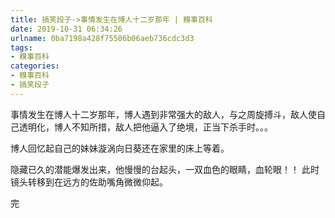 ```yaml
---
title: 搞笑段子->事情发生在博人十二岁那年 | 糗事百科
date: 2019-10-31 06:34:26
urlname: 0ba7198a428f75506b06aeb736cdc3d3
tags: 
- 糗事百科
categories:
- 糗事百科
- 搞笑段子
---
```

事情发生在博人十二岁那年，博人遇到非常强大的敌人，与之周旋搏斗，敌人使自己透明化，博人不知所措，敌人把他逼入了绝境，正当下杀手时。。。

博人回忆起自己的妹妹漩涡向日葵还在家里的床上等着。

隐藏已久的潜能爆发出来，他慢慢的台起头，一双血色的眼睛，血轮眼！！ 此时镜头转移到在远方的佐助嘴角微微仰起。

完



